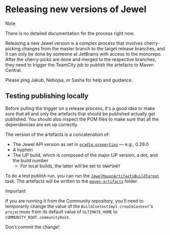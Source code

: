 # Releasing new versions of Jewel

> [!NOTE]
> There is no detailed documentation for the process right now.

Releasing a new Jewel version is a complex process that involves cherry-picking changes from the master branch to the
target release branches, and it can only be done by someone at JetBrains with access to the monorepo. After the
cherry-picks are done and merged to the respective branches, they need to trigger the TeamCity job to publish the
artefacts to Maven Central.

Please ping Jakub, Nebojsa, or Sasha for help and guidance.

## Testing publishing locally

Before pulling the trigger on a release process, it's a good idea to make sure that all and only the artefacts that
should be published actually get published. You should also inspect the POM files to make sure that all the dependencies
are set up correctly.

The version of the artefacts is a concatenation of:
 * The Jewel API version as set in [`gradle.properties`](../gradle.properties) — e.g., 0.29.0
 * A hyphen
 * The IJP build, which is composed of the major IJP version, a dot, and the build number
   * For local builds, the latter will be set to `SNAPSHOT`

To do a test publish run, you can run the
[`JewelMavenArtifactsBuildTarget`](../../../build/src/JewelMavenArtifactsBuildTarget.kt) task. The artefacts will be
written to the [`maven-artifacts`](../../../out/idea-ce/artifacts/maven-artifacts) folder.

> [!IMPORTANT]
> If you are running it from the Community repository, you'll need to temporarily change the value of the
> `BuildContextImpl.createContext`'s `projectHome` from its default value of `ULTIMATE_HOME` to
> `COMMUNITY_ROOT.communityRoot`.
>
> Don't commit the change!
